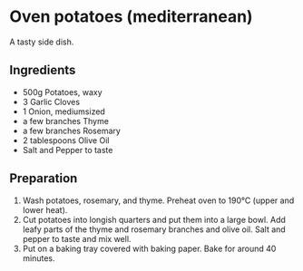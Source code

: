# Oven potatoes (mediterranean)
A tasty side dish.


## Ingredients

* 500g Potatoes, waxy
* 3 Garlic Cloves
* 1 Onion, mediumsized
* a few branches Thyme
* a few branches Rosemary
* 2 tablespoons Olive Oil
* Salt and Pepper to taste


## Preparation

1. Wash potatoes, rosemary, and thyme. Preheat oven to 190°C (upper and lower heat).
2. Cut potatoes into longish quarters and put them into a large bowl. Add leafy parts of the thyme and rosemary branches and olive oil. Salt and pepper to taste and mix well.
3. Put on a baking tray covered with baking paper. Bake for around 40 minutes. 

